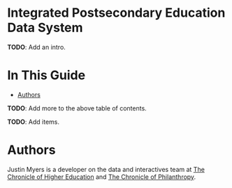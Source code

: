 Integrated Postsecondary Education Data System
==============================================

**TODO**: Add an intro.

In This Guide
=============

* [Authors](#authors)

**TODO**: Add more to the above table of contents.

**TODO**: Add items.

Authors
=======

Justin Myers is a developer on the data and interactives team at [The Chronicle of Higher Education](http://chronicle.com/) and [The Chronicle of Philanthropy](http://philanthropy.com/).
